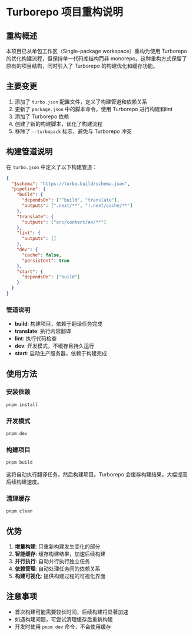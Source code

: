 # Turborepo 项目重构说明

## 重构概述

本项目已从单包工作区（Single-package workspace）重构为使用 Turborepo 的优化构建流程，但保持单一代码库结构而非 monorepo。这种重构方式保留了原有的项目结构，同时引入了 Turborepo 的构建优化和缓存功能。

## 主要变更

1. 添加了 `turbo.json` 配置文件，定义了构建管道和依赖关系
2. 更新了 `package.json` 中的脚本命令，使用 Turborepo 进行构建和lint
3. 添加了 Turborepo 依赖
4. 创建了新的构建脚本，优化了构建流程
5. 移除了 `--turbopack` 标志，避免与 Turborepo 冲突

## 构建管道说明

在 `turbo.json` 中定义了以下构建管道：

```json
{
  "$schema": "https://turbo.build/schema.json",
  "pipeline": {
    "build": {
      "dependsOn": ["^build", "translate"],
      "outputs": [".next/**", "!.next/cache/**"]
    },
    "translate": {
      "outputs": ["src/content/en/**"]
    },
    "lint": {
      "outputs": []
    },
    "dev": {
      "cache": false,
      "persistent": true
    },
    "start": {
      "dependsOn": ["build"]
    }
  }
}
```

### 管道说明

- **build**: 构建项目，依赖于翻译任务完成
- **translate**: 执行内容翻译
- **lint**: 执行代码检查
- **dev**: 开发模式，不缓存且持久运行
- **start**: 启动生产服务器，依赖于构建完成

## 使用方法

### 安装依赖

```bash
pnpm install
```

### 开发模式

```bash
pnpm dev
```

### 构建项目

```bash
pnpm build
```

这将自动执行翻译任务，然后构建项目。Turborepo 会缓存构建结果，大幅提高后续构建速度。

### 清理缓存

```bash
pnpm clean
```

## 优势

1. **增量构建**: 只重新构建发生变化的部分
2. **智能缓存**: 缓存构建结果，加速后续构建
3. **并行执行**: 自动并行执行独立任务
4. **依赖管理**: 自动处理任务间的依赖关系
5. **构建可视化**: 提供构建过程的可视化界面

## 注意事项

- 首次构建可能需要较长时间，后续构建将显著加速
- 如遇构建问题，可尝试清理缓存后重新构建
- 开发时使用 `pnpm dev` 命令，不会使用缓存